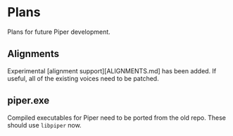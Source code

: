 # Plans

Plans for future Piper development.

## Alignments

Experimental [alignment support][ALIGNMENTS.md] has been added. If useful, all of the existing voices need to be patched.

## piper.exe

Compiled executables for Piper need to be ported from the old repo. These should use `libpiper` now.

